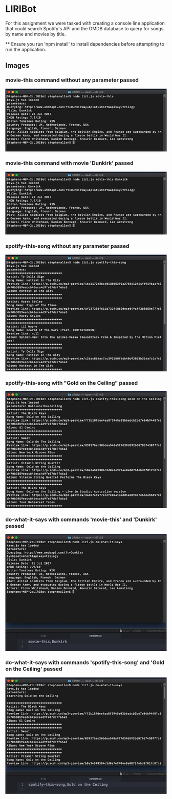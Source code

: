 # LIRIBot
For this assignment we were tasked with creating a console line application that could search Spotify's API and the OMDB database to query for songs by name and movies by title.

** Ensure you run 'npm install' to install dependencies before attempting to run the application. 

## Images
### movie-this command without any parameter passed
![Image of default](/images/movie-this-DEFAULT.png)

### movie-this command with movie 'Dunkirk' passed
![Image of default](/images/movie-this-PARAMETER.png)

### spotify-this-song without any parameter passed
![Image of default](/images/spotify-this-song-DEFAULT.png)

### spotify-this-song with "Gold on the Ceiling" passed
![Image of default](/images/spotify-this-song-PARAMETER.png)

### do-what-it-says with commands 'movie-this' and 'Dunkirk' passed
![Image of default](/images/do-what-it-says-OMDB.png)

### do-what-it-says with commands 'spotify-this-song' and 'Gold on the Ceiling' passed
![Image of default](/images/do-what-it-says-SPOTIFY.png)
